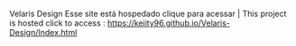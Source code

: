 Velaris Design
Esse site está hospedado clique para acessar | This project is hosted click to access : https://keiity96.github.io/Velaris-Design/Index.html
